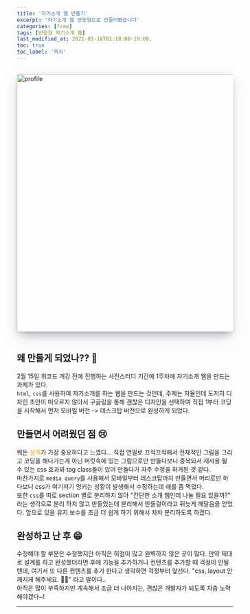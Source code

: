 ```yaml
---
title: '자기소개 웹 만들기'
excerpt: '자기소개 웹 반응형으로 만들어봤습니다' 
categories: [free]
tags: [반응형 자기소개 웹]
last_modified_at: 2021-01-18T01:18:00-19:00, 
toc: true 
toc_label: '목차'
---
```


<img src='/assets/images/selfIntroduction.gif' alt='profile' style="width:600px; margin-top:15px; margin-bottom:15px; box-shadow: rgba(50, 50, 93, 0.25) 0px 13px 27px -5px, rgba(0, 0, 0, 0.3) 0px 8px 16px -8px, rgba(0, 0, 0, 0.024) 0px -6px 16px -6px;"/>

## 왜 만들게 되었나?? 🤔

2월 15일 위코드 개강 전에 진행하는 사전스터디 기간에 1주차에 자기소개 웹을 만드는 과제가 있다.<br>
`html`, `css`를 사용하여 자기소개를 하는 웹을 만드는 것인데, 주제는 자율인데 도저히 디자인 초안이 떠오르지 않아서 구글링을 통해 괜찮은 디자인을 선택하여 직접 1부터 코딩을 시작해서 먼저 모바일 버전 -> 데스크탑 버전으로 완성하게 되었다.  

## 만들면서 어려웠던 점 😢

뭐든 <span style="color:orange">설계</span>가 가장 중요하다고 느꼈다... 직접 연필로 끄적끄적해서 전체적인 그림을 그리고 코딩을 해나가는게 아닌 머릿속에 있는 그림으로만 만들다보니 중복되서 재사용 될 수 있는 css 효과와 tag class들이 있어 만들다가 자주 수정을 하게된 것 같다.  <br>
마찬가지로 `media query`를 사용해서 모바일부터 데스크탑까지 만들면서 머리로만 하다보니 css가 여기저기 엉키는 상황이 발생해서 수정하는데 애를 좀 먹었다. <br>
또한 `css`를 따로 section 별로 분리하지 않아 "간단한 소개 웹인데 나눌 필요 있을까?" 라는 생각으로 분리 하지 않고 만들었는데 분리해서 만들걸이라고 뒤늦게 깨달음을 얻었다. 앞으로 있을 유지 보수를 조금 더 쉽게 하기 위해서 차차 분리하도록 하겠다.

## 완성하고 난 후 😁

수정해야 할 부분은 수정했지만 아직은 허점이 많고 완벽하지 않은 곳이 많다. 만약 제대로 설계를 하고 완성했더라면 후에 기능을 추가하거나 컨텐츠를 추가할 때 걱정이 안될텐데, 여기서 또 다른 컨텐츠를 추가 한다고 생각하면 걱정부터 앞선다. "css, layout 안깨지게 해주세요. 🙏🏻" 라고 말이다.. <br>
아직은 많이 부족하지만 계속해서 조금 더 나아지는, 괜찮은 개발자가 되도록 차츰 노력해야겠다~!


---


